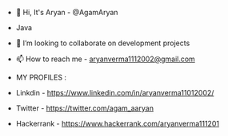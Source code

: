 - 👋 Hi, It's Aryan  - @AgamAryan
- Java
- 💞️ I’m looking to collaborate on development projects
- 📫 How to reach me - aryanverma1112002@gmail.com

- MY PROFILES :
- Linkdin - https://www.linkedin.com/in/aryanverma11012002/
- Twitter - https://twitter.com/agam_aaryan
- Hackerrank - https://www.hackerrank.com/aryanverma111201

<!---
AgamAryan/AgamAryan is a ✨ special ✨ repository because its `README.md` (this file) appears on your GitHub profile.
You can click the Preview link to take a look at your changes.
--->
